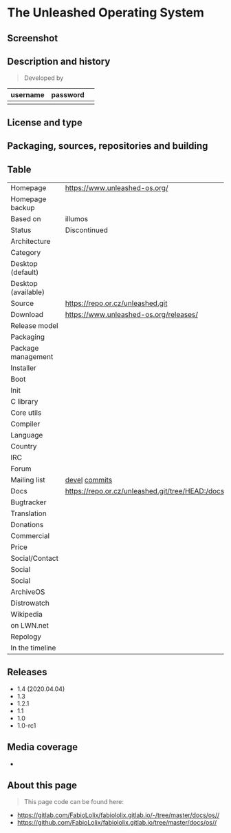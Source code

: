 # The Unleashed Operating System

## Screenshot


## Description and history

>

> Developed by

| username | password |  |
|----------|----------|--|
|  |  |  |


## License and type

>


## Packaging, sources, repositories and building

>


## Table

|                       |  |
|-----------------------|--|
| Homepage              | <https://www.unleashed-os.org/> |
| Homepage backup       |  |
| Based on              | illumos |
| Status                | Discontinued |
| Architecture          |  |
| Category              |  |
| Desktop (default)     |  |
| Desktop (available)   |  |
| Source                | <https://repo.or.cz/unleashed.git> |
| Download              | <https://www.unleashed-os.org/releases/> |
| Release model         |  |
| Packaging             |  |
| Package management    |  |
| Installer             |  |
| Boot                  |  |
| Init                  |  |
| C library             |  |
| Core utils            |  |
| Compiler              |  |
| Language              |  |
| Country               |  |
| IRC                   |  |
| Forum                 |  |
| Mailing list          | [devel](http://lists.31bits.net/listinfo/devel) [commits](http://lists.31bits.net/listinfo/commits) |
| Docs                  | <https://repo.or.cz/unleashed.git/tree/HEAD:/docs> |
| Bugtracker            |  |
| Translation           |  |
| Donations             |  |
| Commercial            |  |
| Price                 |  |
| Social/Contact        |  |
| Social                |  |
| Social                |  |
| ArchiveOS             |  |
| Distrowatch           |  |
| Wikipedia             |  |
| on LWN.net            |  |
| Repology              |  |
| In the timeline       |  |


## Releases

* 1.4 (2020.04.04)
* 1.3
* 1.2.1
* 1.1
* 1.0
* 1.0-rc1


## Media coverage

* 


## About this page

> This page code can be found here:

* <https://gitlab.com/FabioLolix/fabiololix.gitlab.io/-/tree/master/docs/os//>
* <https://github.com/FabioLolix/fabiololix.gitlab.io/tree/master/docs/os//>
